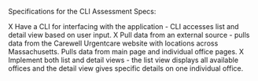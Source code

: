 Specifications for the CLI Assessment
Specs:

X Have a CLI for interfacing with the application - CLI accesses list and detail view based on user input.
X Pull data from an external source - pulls data from the Carewell Urgentcare website with locations across Massachusetts. Pulls data from main page and individual office pages.
X Implement both list and detail views - the list view displays all available offices and the detail view gives specific details on one individual office.
